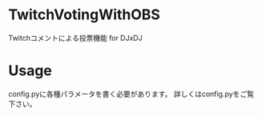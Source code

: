 # TwitchVotingWithOBS
Twitchコメントによる投票機能 for DJxDJ

# Usage
config.pyに各種パラメータを書く必要があります。
詳しくはconfig.pyをご覧下さい。

